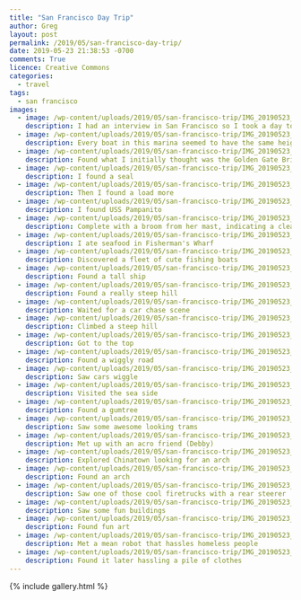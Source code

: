 ```yaml
---
title: "San Francisco Day Trip"
author: Greg
layout: post
permalink: /2019/05/san-francisco-day-trip/
date: 2019-05-23 21:38:53 -0700
comments: True
licence: Creative Commons
categories:
  - travel
tags:
  - san francisco
images:
  - image: /wp-content/uploads/2019/05/san-francisco-trip/IMG_20190523_122734.jpg
    description: I had an interview in San Francisco so I took a day to explore
  - image: /wp-content/uploads/2019/05/san-francisco-trip/IMG_20190523_112242.jpg
    description: Every boat in this marina seemed to have the same height mast
  - image: /wp-content/uploads/2019/05/san-francisco-trip/IMG_20190523_114829.jpg
    description: Found what I initially thought was the Golden Gate Bridge
  - image: /wp-content/uploads/2019/05/san-francisco-trip/IMG_20190523_123240.jpg
    description: I found a seal
  - image: /wp-content/uploads/2019/05/san-francisco-trip/IMG_20190523_123431.jpg
    description: Then I found a load more
  - image: /wp-content/uploads/2019/05/san-francisco-trip/IMG_20190523_125003.jpg
    description: I found USS Pampanito
  - image: /wp-content/uploads/2019/05/san-francisco-trip/IMG_20190523_124632.jpg
    description: Complete with a broom from her mast, indicating a clean sweep of the seas
  - image: /wp-content/uploads/2019/05/san-francisco-trip/IMG_20190523_125644.jpg
    description: I ate seafood in Fisherman's Wharf
  - image: /wp-content/uploads/2019/05/san-francisco-trip/IMG_20190523_131903.jpg
    description: Discovered a fleet of cute fishing boats
  - image: /wp-content/uploads/2019/05/san-francisco-trip/IMG_20190523_132857.jpg
    description: Found a tall ship
  - image: /wp-content/uploads/2019/05/san-francisco-trip/IMG_20190523_133533.jpg
    description: Found a really steep hill
  - image: /wp-content/uploads/2019/05/san-francisco-trip/IMG_20190523_133606.jpg
    description: Waited for a car chase scene
  - image: /wp-content/uploads/2019/05/san-francisco-trip/IMG_20190523_140914.jpg
    description: Climbed a steep hill
  - image: /wp-content/uploads/2019/05/san-francisco-trip/IMG_20190523_141022.jpg
    description: Got to the top
  - image: /wp-content/uploads/2019/05/san-francisco-trip/IMG_20190523_141149.jpg
    description: Found a wiggly road
  - image: /wp-content/uploads/2019/05/san-francisco-trip/IMG_20190523_141448.jpg
    description: Saw cars wiggle
  - image: /wp-content/uploads/2019/05/san-francisco-trip/IMG_20190523_134329.jpg
    description: Visited the sea side
  - image: /wp-content/uploads/2019/05/san-francisco-trip/IMG_20190523_134555.jpg
    description: Found a gumtree
  - image: /wp-content/uploads/2019/05/san-francisco-trip/IMG_20190523_143528.jpg
    description: Saw some awesome looking trams
  - image: /wp-content/uploads/2019/05/san-francisco-trip/IMG_20190523_161526.jpg
    description: Met up with an acro friend (Debby)
  - image: /wp-content/uploads/2019/05/san-francisco-trip/IMG_20190523_174157.jpg
    description: Explored Chinatown looking for an arch
  - image: /wp-content/uploads/2019/05/san-francisco-trip/IMG_20190523_174511.jpg
    description: Found an arch
  - image: /wp-content/uploads/2019/05/san-francisco-trip/IMG_20190523_174857.jpg
    description: Saw one of those cool firetrucks with a rear steerer
  - image: /wp-content/uploads/2019/05/san-francisco-trip/IMG_20190523_175135.jpg
    description: Saw some fun buildings
  - image: /wp-content/uploads/2019/05/san-francisco-trip/IMG_20190523_180549.jpg
    description: Found fun art
  - image: /wp-content/uploads/2019/05/san-francisco-trip/IMG_20190523_182819.jpg
    description: Met a mean robot that hassles homeless people
  - image: /wp-content/uploads/2019/05/san-francisco-trip/IMG_20190523_184646.jpg
    description: Found it later hassling a pile of clothes
---
```


{% include gallery.html %}

